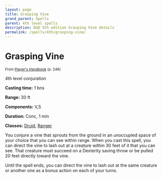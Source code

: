 ```yaml
---
layout: page
title: Grasping Vine
grand_parent: Spells
parent: 4th level spells 
description: D&D 5th edition Grasping Vine details
permalink: /spells/4th/grasping-vine/
---
```


# Grasping Vine

<small>From <a target="_blank" href="https://dnd.wizards.com/products/tabletop-games/rpg-products/rpg_playershandbook">Player's Handbook</a> (p. 246)</small>

4th level conjuration

**Casting time:** 1 bns

**Range:** 30 ft

**Components:** V,S 

**Duration:** Conc, 1 min

**Classes:** [Druid](/classes/druid/), [Ranger](/classes/ranger/)

You conjure a vine that sprouts from the ground in an unoccupied space of your choice that you can see within range. When you cast this spell, you can direct the vine to lash out at a creature within 30 feet of it that you can see. That creature must succeed on a Dexterity saving throw or be pulled 20 feet directly toward the vine.

   Until the spell ends, you can direct the vine to lash out at the same creature or another one as a bonus action on each of your turns.